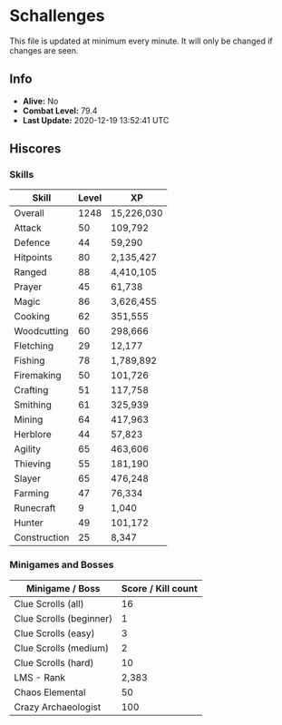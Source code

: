 # Schallenges

This file is updated at minimum every minute. It will only be changed if changes are seen.

## Info

 - **Alive:** No
 - **Combat Level:** 79.4
 - **Last Update:** 2020-12-19 13:52:41 UTC

## Hiscores

### Skills

| Skill | Level | XP |
|--|--|--|
| Overall | 1248 | 15,226,030 |
| Attack | 50 | 109,792 |
| Defence | 44 | 59,290 |
| Hitpoints | 80 | 2,135,427 |
| Ranged | 88 | 4,410,105 |
| Prayer | 45 | 61,738 |
| Magic | 86 | 3,626,455 |
| Cooking | 62 | 351,555 |
| Woodcutting | 60 | 298,666 |
| Fletching | 29 | 12,177 |
| Fishing | 78 | 1,789,892 |
| Firemaking | 50 | 101,726 |
| Crafting | 51 | 117,758 |
| Smithing | 61 | 325,939 |
| Mining | 64 | 417,963 |
| Herblore | 44 | 57,823 |
| Agility | 65 | 463,606 |
| Thieving | 55 | 181,190 |
| Slayer | 65 | 476,248 |
| Farming | 47 | 76,334 |
| Runecraft | 9 | 1,040 |
| Hunter | 49 | 101,172 |
| Construction | 25 | 8,347 |

### Minigames and Bosses

| Minigame / Boss | Score / Kill count |
|--|--|
| Clue Scrolls (all) | 16 |
| Clue Scrolls (beginner) | 1 |
| Clue Scrolls (easy) | 3 |
| Clue Scrolls (medium) | 2 |
| Clue Scrolls (hard) | 10 |
| LMS - Rank | 2,383 |
| Chaos Elemental | 50 |
| Crazy Archaeologist | 100 |
